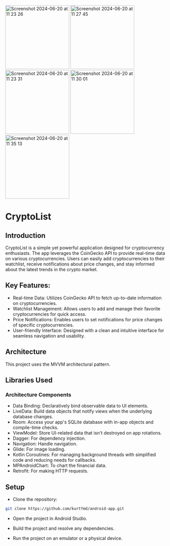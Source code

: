 
<img width="200" alt="Screenshot 2024-06-20 at 11 23 26" src="https://github.com/kurtYmd/android-app/assets/86467744/af3e077c-a51f-4ba5-8b9a-06c3ef8487b7">
<img width="200" alt="Screenshot 2024-06-20 at 11 27 45" src="https://github.com/kurtYmd/android-app/assets/86467744/c6cf5a2f-ee36-424f-a972-e05cda4b11e1">
<img width="200" alt="Screenshot 2024-06-20 at 11 23 31" src="https://github.com/kurtYmd/android-app/assets/86467744/53b14d71-109c-47e2-980a-76b92c3e1e86">
<img width="200" alt="Screenshot 2024-06-20 at 11 30 01" src="https://github.com/kurtYmd/android-app/assets/86467744/7c03f081-a957-4357-887d-7f72f278915a">
<img width="200" alt="Screenshot 2024-06-20 at 11 35 13" src="https://github.com/kurtYmd/android-app/assets/86467744/2cd6815f-5988-46e3-ab42-5a8ebfd94ab7">

# CryptoList

## Introduction


CryptoList is a simple yet powerful application designed for cryptocurrency enthusiasts. The app leverages the CoinGecko API to provide real-time data on various cryptocurrencies. Users can easily add cryptocurrencies to their watchlist, receive notifications about price changes, and stay informed about the latest trends in the crypto market.

## Key Features:
* Real-time Data: Utilizes CoinGecko API to fetch up-to-date information on cryptocurrencies.
* Watchlist Management: Allows users to add and manage their favorite cryptocurrencies for quick access.
* Price Notifications: Enables users to set notifications for price changes of specific cryptocurrencies.
* User-friendly Interface: Designed with a clean and intuitive interface for seamless navigation and usability.

## Architecture

This project uses the MVVM architectural pattern.


## Libraries Used

### Architecture Components
* Data Binding: Declaratively bind observable data to UI elements.
* LiveData: Build data objects that notify views when the underlying database changes.
* Room: Access your app's SQLite database with in-app objects and compile-time checks.
* ViewModel: Store UI-related data that isn't destroyed on app rotations. 
* Dagger: For dependency injection.
* Navigation: Handle navigation.
* Glide: For image loading.
* Kotlin Coroutines: For managing background threads with simplified code and reducing needs for callbacks.
* MPAndroidChart: To chart the financial data.
* Retrofit: For making HTTP requests.


## Setup

* Clone the repository:
```bash
git clone https://github.com/kurtYmd/android-app.git
```


* Open the project in Android Studio.

* Build the project and resolve any dependencies.

* Run the project on an emulator or a physical device.
